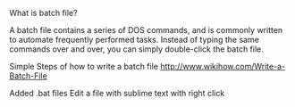 What is batch file?

A batch file contains a series of DOS commands, and is commonly written to automate frequently performed tasks.
Instead of typing the same commands over and over, you can simply double-click the batch file.

Simple Steps of how to write a batch file http://www.wikihow.com/Write-a-Batch-File

Added .bat files
Edit a file with sublime text with right click 


